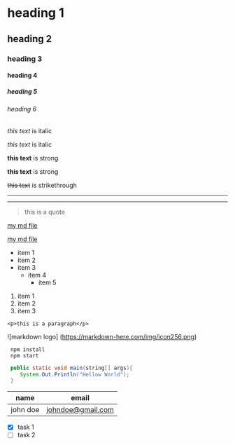 <!--headings-->
# heading 1
## heading 2
### heading 3
#### heading 4
##### heading 5
###### heading 6

<!--italics-->
*this text* is italic

_this text_ is italic

<!--strong-->
**this text** is strong

__this text__ is strong

<!--strikethrough-->
~~this text~~ is strikethrough

<!--horizontal rule-->
---
___

<!--block quotes-->
> this is a quote

<!--links-->
[my md file](http://mymdfile.com)

[my md file](http://mymdfile.com 
"my md file")

<!--ul-->
* item 1
* item 2
* item 3
    * item 4
        * item 5

<!--ol-->
1. item 1
1. item 2
1. item 3

<!--inline code block-->
`<p>this is a paragraph</p>`

<!--images-->
![markdown logo]
(https://markdown-here.com/img/icon256.png)

<!--github markdown-->

<!--code blocks-->
```
 npm install
 npm start
```

```java
 public static void main(string[] args){
    System.Out.Println("Hellow World");
 }
```
<!--tables-->
| name    | email             |
|-------- | ----------------- |
|john doe | johndoe@gmail.com |

<!--task lists-->
* [x] task 1
* [ ] task 2